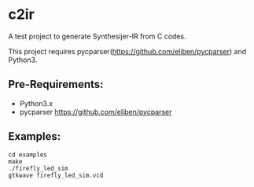 # c2ir
A test project to generate Synthesijer-IR from C codes.

This project requires pycparser(https://github.com/eliben/pycparser) and Python3.

## Pre-Requirements:
- Python3.x
- pycparser https://github.com/eliben/pycparser


## Examples:
    cd examples
    make
    ./firefly_led_sim
    gtkwave firefly_led_sim.vcd


